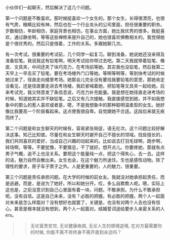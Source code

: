 小伙伴们一起聊天，然后解决了这几个问题。

第一个问题是不敢喜欢。那时候挺喜欢一个女生的。那个女生，长得很漂亮，也很有气质，眼睛比较有神，然后也在一个行业龙头的公司里面，担任很重要的职务。岁数相仿，年龄相仿，家庭背景也相仿。在事业方面，她比我优秀的很多。我挺喜欢，通过静坐啊，等等这些禅修来提升自己的，她也很喜欢佛教相关的。我觉得她是个很优秀的。然后只是借着，工作的关系。多跟她聊几次。

有一次考试。很重要的考试前，几个同学一起复习。聊到准备，她说她还没来得及准备铅笔。我说我这有铅笔啊，明天考试给你带过去吧。第二天我就带着铅笔、橡皮、文具夹，中间还夹了块巧克力，在考场前等她。其实我也没铅笔，然后我第二天早上一早去买了铅笔，要在考场楼外门口等她。等啊等啊等，等到快考试的时候她过来了，径直走向楼里考场。她那会儿完全没有要找我要铅笔的意思，那她肯定没看见，还是径直要走进去考场楼。我赶紧喊着她，把铅笔等文具夹一起给她。后来考试完，我又特意发了条信息说，巧克力补充能量。我是想在她径直走进考场的时候，知道她其实并不缺铅笔。之后又有几次接触，我直接感觉到她，并不如我想象中的那么的惹人喜欢或者是，嗯，不是我想象中的那种聪明温柔型的女生。她好像比我要高一个阶层看起来。这点使我很自卑。自觉跟她不合适。这段后来就无疾而终了。

第二个问题是和女生聊天的时候有，容易紧张局促，语无伦次。这个问题比较好解决这事。知己比知彼。尽量在和女生聊天时避开自己不擅长的领域。找些擅长的，我们共同喜欢的爱好，当成自己兴趣的动起来的。比如说去打羽毛球啊，跑步啊，转场啊，等等。不要犹豫，不要猜忌，干了就好。想开点儿。你要疼她，那就有点男子气概，追不上也没关系。要把这个能量纯一点，把这个得失心，去一去。这样的话，魅力自然会散出来。女生也会，在这个魅力所迷住。生也是感性动物。除了理性的要求，房子车子票子之外。人是更重要的，人的魅力，很重要。

第三个问题是责任承担问题。在大学的时候的前女友。我就没对她承担起责任，而是逃避。而是，是说为了她好。所以和她分开。哎，多么自欺欺人呢。嗯，实际上这也是，之前没意识到自己心里面有着一块，问题。不敢承担。为什么不敢承担呢。没有自信。这是自己未来，没有？必胜的把握。有必胜的把握。两个人一起面对未来是怎么样面对？没有想好也就罢了，关键是，也没有对两个人去也没有信心。甚至是根本就没有想到，两个人一起面对。结婚誓词送给要步入亲密关系的人ers。

>> 无论富贵贫穷,
无论健康疾病,
无论人生的顺境逆境,
在对方最需要你的时候,
你能不离不弃终身不离开直到永远吗？

